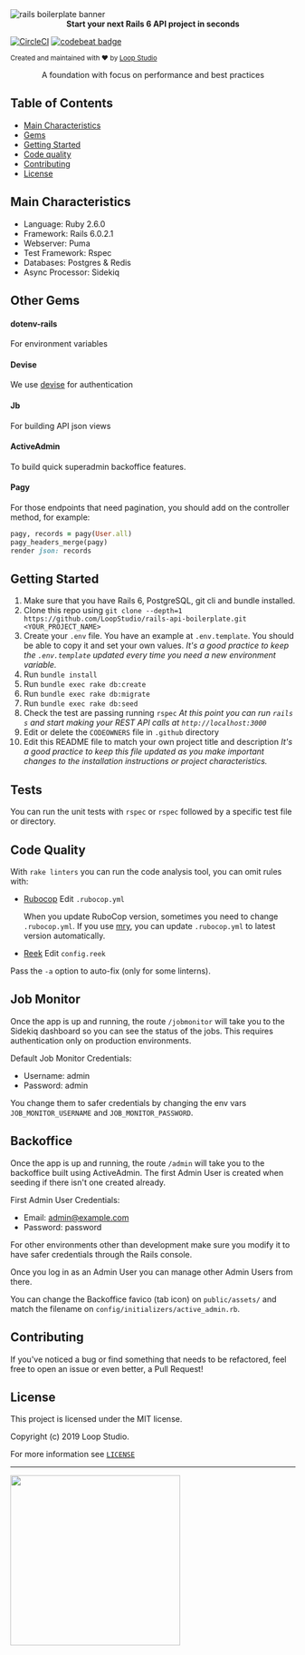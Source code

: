 <img src="https://user-images.githubusercontent.com/31075855/70083079-85d3c400-15ea-11ea-9199-e43730a5a9e7.jpg" alt="rails boilerplate banner" align="center" />

<div align="center"><strong>Start your next Rails 6 API project in seconds</strong></div>

[![CircleCI](https://circleci.com/gh/loopstudio/rails-api-boilerplate.svg?style=svg&circle-token=de33ad2b6d5c55959e90ad4fd4edd4120da1070b)](https://circleci.com/gh/loopstudio/rails-api-boilerplate)
[![codebeat badge](https://codebeat.co/badges/eaad967a-50bd-41b9-be06-e59a516cb732)](https://codebeat.co/a/loopstudio/projects/github-com-loopstudio-rails-api-boilerplate-master)

<sub> Created and maintained with ❤️ by <a href="[https://loopstudio.dev/](https://loopstudio.dev/)">Loop Studio</a> </sub>

<div align="center">A foundation with focus on performance and best practices</div>

## Table of Contents

- [Main Characteristics](#main-characteristics)
- [Gems](#gems)
- [Getting Started](#getting-started)
- [Code quality](#code-quality)
- [Contributing](#contributing)
- [License](#license)

## Main Characteristics

- Language: Ruby 2.6.0
- Framework: Rails 6.0.2.1
- Webserver: Puma
- Test Framework: Rspec
- Databases: Postgres & Redis
- Async Processor: Sidekiq

## Other Gems

#### dotenv-rails
For environment variables

#### Devise
We use [devise](https://github.com/plataformatec/devise) for authentication

#### Jb
For building API json views

#### ActiveAdmin
To build quick superadmin backoffice features.

#### Pagy
For those endpoints that need pagination, you should add on the controller method, for example:
```ruby
pagy, records = pagy(User.all)
pagy_headers_merge(pagy)
render json: records
```

## Getting Started

1.  Make sure that you have Rails 6, PostgreSQL, git cli and bundle installed.
2.  Clone this repo using `git clone --depth=1 https://github.com/LoopStudio/rails-api-boilerplate.git <YOUR_PROJECT_NAME>`
3.  Create your `.env` file. You have an example at `.env.template`. You should be able to copy it and set your own values.
    _It's a good practice to keep the `.env.template` updated every time you need a new environment variable._
4.  Run `bundle install`
5.  Run `bundle exec rake db:create`
6.  Run `bundle exec rake db:migrate`
7.  Run `bundle exec rake db:seed`
8.  Check the test are passing running `rspec`
    _At this point you can run `rails s`  and start making your REST API calls at `http://localhost:3000`_
9.  Edit or delete the `CODEOWNERS` file in `.github` directory
10. Edit this README file to match your own project title and description
 _It's a good practice to keep this file updated as you make important changes to the installation instructions or project characteristics._

## Tests

You can run the unit tests with `rspec` or `rspec` followed by a specific test file or directory.


## Code Quality

With `rake linters` you can run the code analysis tool, you can omit rules with:

- [Rubocop](https://github.com/bbatsov/rubocop/blob/master/config/default.yml) Edit `.rubocop.yml`

  When you update RuboCop version, sometimes you need to change `.rubocop.yml`. If you use [mry](https://github.com/pocke/mry), you can update `.rubocop.yml` to latest version automatically.

- [Reek](https://github.com/troessner/reek#configuration-file) Edit `config.reek`

Pass the `-a` option to auto-fix (only for some linterns).

## Job Monitor

Once the app is up and running, the route `/jobmonitor` will take you to the Sidekiq dashboard so you can see the status of the jobs.
This requires authentication only on production environments.

Default Job Monitor Credentials:
* Username: admin
* Password: admin

You change them to safer credentials by changing the env vars `JOB_MONITOR_USERNAME` and `JOB_MONITOR_PASSWORD`.

## Backoffice

Once the app is up and running, the route `/admin` will take you to the backoffice built using ActiveAdmin.
The first Admin User is created when seeding if there isn't one created already.

First Admin User Credentials:
* Email: admin@example.com
* Password: password

For other environments other than development make sure you modify it to have safer credentials through the Rails console.

Once you log in as an Admin User you can manage other Admin Users from there.

You can change the Backoffice favico (tab icon) on `public/assets/` and match the filename on `config/initializers/active_admin.rb`.

## Contributing

If you've noticed a bug or find something that needs to be refactored, feel free to open an issue or even better, a Pull Request!

## License

This project is licensed under the MIT license.

Copyright (c) 2019 Loop Studio.

For more information see [`LICENSE`](LICENSE)

---------

[<img src='https://loopstudio.dev/wp-content/uploads/2019/05/logoblack.png' width='300'/>](https://loopstudio.dev)
